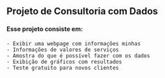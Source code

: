 ## Projeto de Consultoria com Dados

#### Esse projeto consiste em:
    - Exibir uma webpage com informações minhas
    - Informações de valores de serviços
    - Amostra do que é possível fazer com os dados
    - Exibição de gráficos com resultados
    - Teste gratuito para novos clientes
